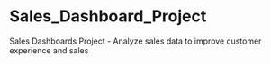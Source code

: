 # Sales_Dashboard_Project
Sales Dashboards Project - Analyze sales data to improve customer experience and sales
